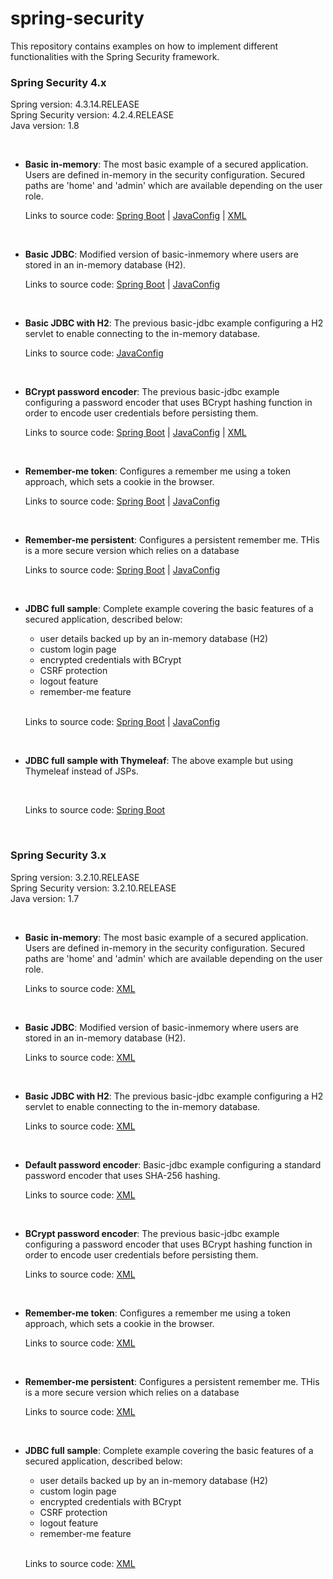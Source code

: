 spring-security
===============

This repository contains examples on how to implement different functionalities with the Spring Security framework. 
<br />

### Spring Security 4.x

Spring version: 4.3.14.RELEASE <br />
Spring Security version: 4.2.4.RELEASE <br />
Java version: 1.8

<br />

* **Basic in-memory**: The most basic example of a secured application. Users are defined in-memory in the security 
configuration. Secured paths are 'home' and 'admin' which are available depending on the user role.
    
    Links to source code: [Spring Boot][v4-boot-basic-inmemory] | [JavaConfig][v4-basic-inmemory] | [XML][v4-xml-basic-inmemory]
                   
    [v4-boot-basic-inmemory]: https://github.com/xpadro/spring-security/tree/master/v4/boot/v4-boot-basic-inmemory 
    [v4-basic-inmemory]: https://github.com/xpadro/spring-security/tree/master/v4/javaconfig/v4-basic-inmemory
    [v4-xml-basic-inmemory]: https://github.com/xpadro/spring-security/tree/master/v4/xml/v4-xml-basic-inmemory

<br />

* **Basic JDBC**: Modified version of basic-inmemory where users are stored in an in-memory database (H2).

    Links to source code: [Spring Boot][v4-boot-basic-jdbc] | [JavaConfig][v4-basic-jdbc]
    
    [v4-boot-basic-jdbc]: https://github.com/xpadro/spring-security/tree/master/v4/boot/v4-boot-basic-jdbc
    [v4-basic-jdbc]: https://github.com/xpadro/spring-security/tree/master/v4/javaconfig/v4-basic-jdbc

<br />

* **Basic JDBC with H2**: The previous basic-jdbc example configuring a H2 servlet to enable connecting to the in-memory database.

    Links to source code: [JavaConfig][v4-basic-jdbc-h2]
    
    [v4-basic-jdbc-h2]: https://github.com/xpadro/spring-security/tree/master/v4/javaconfig/v4-jdbc-h2-console

<br />

* **BCrypt password encoder**: The previous basic-jdbc example configuring a password encoder that uses BCrypt hashing 
function in order to encode user credentials before persisting them.

    Links to source code: [Spring Boot][v4-boot-bcrypt] | [JavaConfig][v4-bcrypt] | [XML][v4-xml-bcrypt]
    
    [v4-boot-bcrypt]: https://github.com/xpadro/spring-security/tree/master/v4/boot/v4-boot-password-encoder-bcrypt
    [v4-bcrypt]: https://github.com/xpadro/spring-security/tree/master/v4/javaconfig/v4-password-encoder-bcrypt
    [v4-xml-bcrypt]: https://github.com/xpadro/spring-security/tree/master/v4/xml/v4-xml-password-encoder-bcrypt

<br />

* **Remember-me token**: Configures a remember me using a token approach, which sets a cookie in the browser.

    Links to source code: [Spring Boot][v4-boot-rememberme-token] | [JavaConfig][v4-rememberme-token]
    
    [v4-boot-rememberme-token]: https://github.com/xpadro/spring-security/tree/master/v4/boot/v4-boot-rememberme-token
    [v4-rememberme-token]: https://github.com/xpadro/spring-security/tree/master/v4/javaconfig/v4-rememberme-token

<br />

* **Remember-me persistent**: Configures a persistent remember me. THis is a more secure version which relies on a database

    Links to source code: [Spring Boot][v4-boot-rememberme-persistent] | [JavaConfig][v4-rememberme-persistent]

    [v4-boot-rememberme-persistent]: https://github.com/xpadro/spring-security/tree/master/v4/boot/v4-boot-rememberme-persistent
    [v4-rememberme-persistent]: https://github.com/xpadro/spring-security/tree/master/v4/javaconfig/v4-rememberme-persistent

<br />

* **JDBC full sample**: Complete example covering the basic features of a secured application, described below:
    * user details backed up by an in-memory database (H2)
    * custom login page
    * encrypted credentials with BCrypt
    * CSRF protection
    * logout feature
    * remember-me feature
    
    <br />
    
    Links to source code: [Spring Boot][v4-boot-jdbc-full] | [JavaConfig][v4-jdbc-full]
    
    [v4-boot-jdbc-full]: https://github.com/xpadro/spring-security/tree/master/v4/boot/v4-boot-jdbc
    [v4-jdbc-full]: https://github.com/xpadro/spring-security/tree/master/v4/javaconfig/v4-jdbc

<br />

* **JDBC full sample with Thymeleaf**: The above example but using Thymeleaf instead of JSPs.
    
    <br />
    
    Links to source code: [Spring Boot][v4-boot-jdbc-thyme]
    
    [v4-boot-jdbc-thyme]: https://github.com/xpadro/spring-security/tree/master/v4/boot/v4-boot-jdbc-thymeleaf


<br/>

### Spring Security 3.x

Spring version: 3.2.10.RELEASE <br />
Spring Security version: 3.2.10.RELEASE <br />
Java version: 1.7

<br />

* **Basic in-memory**: The most basic example of a secured application. Users are defined in-memory in the security 
configuration. Secured paths are 'home' and 'admin' which are available depending on the user role.
    
    Links to source code: [XML][v3-inmemory]
                   
    [v3-inmemory]: https://github.com/xpadro/spring-security/tree/master/v3/xml/basic-inmemory 

<br />

* **Basic JDBC**: Modified version of basic-inmemory where users are stored in an in-memory database (H2).

    Links to source code: [XML][v3-basic-jdbc]
    
    [v3-basic-jdbc]: https://github.com/xpadro/spring-security/tree/master/v3/xml/basic-jdbc

<br />

* **Basic JDBC with H2**: The previous basic-jdbc example configuring a H2 servlet to enable connecting to the in-memory database.

    Links to source code: [XML][v3-jdbc-h2]
    
    [v3-jdbc-h2]: https://github.com/xpadro/spring-security/tree/master/v3/xml/jdbc-h2-console

<br />

* **Default password encoder**: Basic-jdbc example configuring a standard password encoder that uses SHA-256 hashing.

    Links to source code: [XML][v3-password-encoder-default]
    
    [v3-password-encoder-default]: https://github.com/xpadro/spring-security/tree/master/v3/xml/password-encoder-default

<br />

* **BCrypt password encoder**: The previous basic-jdbc example configuring a password encoder that uses BCrypt hashing 
function in order to encode user credentials before persisting them.

    Links to source code: [XML][v3-password-encoder-bcrypt]
    
    [v3-password-encoder-bcrypt]: https://github.com/xpadro/spring-security/tree/master/v3/xml/password-encoder-bcrypt

<br />

* **Remember-me token**: Configures a remember me using a token approach, which sets a cookie in the browser.

    Links to source code: [XML][v3-rememberme-token]
    
    [v3-rememberme-token]: https://github.com/xpadro/spring-security/tree/master/v3/xml/rememberme-token

<br />

* **Remember-me persistent**: Configures a persistent remember me. THis is a more secure version which relies on a database

    Links to source code: [XML][v3-rememberme-persistent]

    [v3-rememberme-persistent]: https://github.com/xpadro/spring-security/tree/master/v3/xml/rememberme-persistent

<br />

* **JDBC full sample**: Complete example covering the basic features of a secured application, described below:
    * user details backed up by an in-memory database (H2)
    * custom login page
    * encrypted credentials with BCrypt
    * CSRF protection
    * logout feature
    * remember-me feature
    
    <br />
    
    Links to source code: [XML][v3-jdbc-full]
    
    [v3-jdbc-full]: https://github.com/xpadro/spring-security/tree/master/v3/xml/jdbc
